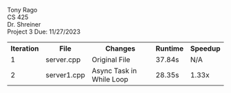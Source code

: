 Tony Rago <br>
CS 425 <br>
Dr. Shreiner <br>
Project 3 Due: 11/27/2023 <br>

<table>
  <tr>
    <th>Iteration</th><th>File</th><th>Changes</th><th>Runtime</th><th>Speedup</th>
  </tr>
  <tr>
    <td>1</td><td>server.cpp</td><td>Original File</td><td>37.84s</td><td>N/A</td>
  </tr>
  <tr>
    <td>2</td><td>server1.cpp</td><td>Async Task in While Loop</td><td>28.35s</td><td>1.33x</td>
  </tr>
</table>
